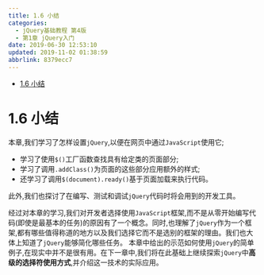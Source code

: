 ```yaml
---
title: 1.6 小结
categories: 
  - jQuery基础教程 第4版
  - 第1章 jQuery入门
date: 2019-06-30 12:53:10
updated: 2019-11-02 01:38:59
abbrlink: 8379ecc7
---
```

- [1.6 小结](/ReadingNotes/8379ecc7/#1-6-小结)

<!--more-->
<script src="https://cdn.bootcss.com/jquery/3.4.0/jquery.slim.min.js"></script>
<script>$(document).ready(function () {$(".post-body > ul:nth-child(1)").hide();});</script>

<!--end-->
# 1.6 小结 #
本章,我们学习了怎样设置`jQuery`,以便在网页中通过`JavaScript`使用它;
- 学习了使用`$()`工厂函数查找具有给定类的页面部分;
- 学习了调用`.addClass()`为页面的这些部分应用额外的样式;
- 还学习了调用`$(document).ready()`基于页面加载来执行代码。

此外,我们也探讨了在编写、测试和调试`jQuery`代码时将会用到的开发工具。

经过对本章的学习,我们对开发者选择使用`JavaScript`框架,而不是从零开始编写代码(即使是最基本的任务)的原因有了一个概念。同时,也理解了`jQuery`作为一个框架,都有哪些值得称道的地方以及我们选择它而不是选别的框架的理由。我们也大体上知道了`jQuery`能够简化哪些任务。
本章中给出的示范如何使用`jQuery`的简单例子,在现实中并不是很有用。在下一章中,我们将在此基础上继续探索`jQuery`中**高级的选择符使用方式**,并介绍这一技术的实际应用。

